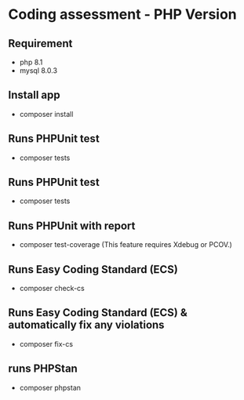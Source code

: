 # Coding assessment - PHP Version

## Requirement

- php 8.1
- mysql 8.0.3

## Install app

- composer install

## Runs PHPUnit test

- composer tests

## Runs PHPUnit test

- composer tests

## Runs PHPUnit with report

- composer test-coverage (This feature requires Xdebug or PCOV.)

## Runs Easy Coding Standard (ECS)

- composer check-cs

## Runs Easy Coding Standard (ECS) & automatically fix any violations

- composer fix-cs

## runs PHPStan

- composer phpstan